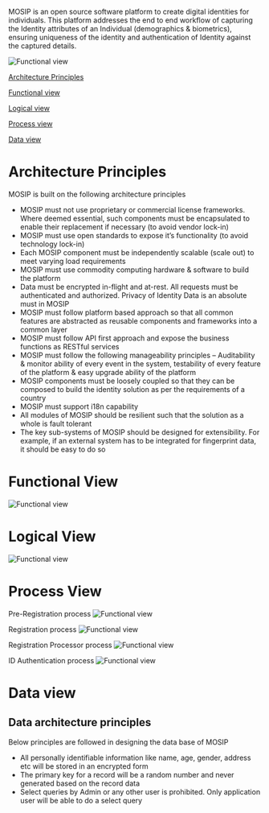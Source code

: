 MOSIP is an open source software platform to create digital identities for individuals. This platform addresses the end to end workflow of capturing the Identity attributes of an Individual (demographics & biometrics), ensuring uniqueness of the identity and authentication of Identity against the captured details.

![Functional view](https://github.com/mosip/mosip/blob/DEV/design/arch_diagrams/MOSIP_functional_view.png)

[Architecture Principles](https://github.com/mosip/mosip/wiki/1.-Architecture#architecture-principles)

[Functional view](https://github.com/mosip/mosip/wiki/1.-Architecture#functional-view)

[Logical view](https://github.com/mosip/mosip/wiki/1.-Architecture#logical-view)

[Process view](https://github.com/mosip/mosip/wiki/1.-Architecture#process-view)

[Data view](https://github.com/mosip/mosip/wiki/1.-Architecture#process-view)
# Architecture Principles
MOSIP is built on the following architecture principles

* MOSIP must not use proprietary or commercial license frameworks. Where deemed essential, such components must be encapsulated to enable their replacement if necessary (to avoid vendor lock-in)
* MOSIP must use open standards to expose it’s functionality (to avoid technology lock-in)
* Each MOSIP component must be independently scalable (scale out) to meet varying load requirements
* MOSIP must use commodity computing hardware & software to build the platform
* Data must be encrypted in-flight and at-rest. All requests must be authenticated and authorized. Privacy of Identity Data is an absolute must in MOSIP
* MOSIP must follow platform based approach so that all common features are abstracted as reusable components and frameworks into a common layer
* MOSIP must follow API first approach and expose the business functions as RESTful services
* MOSIP must follow the following manageability principles – Auditability & monitor ability of every event in the system, testability of every feature of the platform & easy upgrade ability of the platform
* MOSIP components must be loosely coupled so that they can be composed to build the identity solution as per the requirements of a country
* MOSIP must support i18n capability
* All modules of MOSIP should be resilient such that the solution as a whole is fault tolerant
* The key sub-systems of MOSIP should be designed for extensibility. For example, if an external system has to be integrated for fingerprint data, it should be easy to do so

# Functional View
![Functional view](https://github.com/mosip/mosip/blob/DEV/design/arch_diagrams/MOSIP_modules_components.png)

# Logical View
![Functional view](https://github.com/mosip/mosip/blob/DEV/design/arch_diagrams/MOSIP_logical_arch.png)

# Process View

Pre-Registration process
![Functional view](https://github.com/mosip/mosip/blob/DEV/design/arch_diagrams/MOSIP_Pre-Registration.png)

Registration process
![Functional view](https://github.com/mosip/mosip/blob/DEV/design/arch_diagrams/MOSIP_Registration.png)

Registration Processor process
![Functional view](https://github.com/mosip/mosip/blob/DEV/design/arch_diagrams/MOSIP_RegistrationProcessor.png)

ID Authentication process
![Functional view](https://github.com/mosip/mosip/blob/DEV/design/arch_diagrams/MOSIP_Demo_Auth.png)

# Data view

## Data architecture principles
Below principles are followed in designing the data base of MOSIP
- All personally identifiable information like name, age, gender, address etc will be stored in an encrypted form
- The primary key for a record will be a random number and never generated based on the record data
- Select queries by Admin or any other user is prohibited. Only application user will be able to do a select query